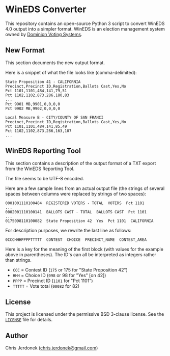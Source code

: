 WinEDS Converter
================

This repository contains an open-source Python 3 script to convert
WinEDS 4.0 output into a simpler format.  WinEDS is an election
management system owned by [Dominion Voting Systems][dominion].


New Format
----------

This section documents the new output format.

Here is a snippet of what the file looks like (comma-delimited):


    State Proposition 41 - CALIFORNIA
    Precinct,Precinct ID,Registration,Ballots Cast,Yes,No
    Pct 1101,1101,484,141,79,51
    Pct 1102,1102,873,286,180,83
    ...
    Pct 9901 MB,9901,0,0,0,0
    Pct 9902 MB,9902,0,0,0,0

    Local Measure B - CITY/COUNTY OF SAN FRANCI
    Precinct,Precinct ID,Registration,Ballots Cast,Yes,No
    Pct 1101,1101,484,141,85,49
    Pct 1102,1102,873,286,163,107
    ...


WinEDS Reporting Tool
---------------------

This section contains a description of the output format of a TXT export
from the WinEDS Reporting Tool.

The file seems to be UTF-8 encoded.

Here are a few sample lines from an actual output file (the strings of
several spaces between columns were replaced by strings of two spaces):

    0001001110100484  REGISTERED VOTERS - TOTAL  VOTERS  Pct 1101
    ...
    0002001110100141  BALLOTS CAST - TOTAL  BALLOTS CAST  Pct 1101
    ...
    0175098110100082  State Proposition 42  Yes  Pct 1101  CALIFORNIA

For description purposes, we rewrite the last line as follows:

    0CCCHHHPPPPTTTTT  CONTEST  CHOICE  PRECINCT_NAME  CONTEST_AREA

Here is a key for the meaning of the first block (with values for the
example above in parentheses).  The ID's can all be interpreted as
integers rather than strings.

* `CCC` = Contest ID (`175` or 175 for "State Proposition 42")
* `HHH` = Choice ID (`098` or 98 for "Yes" [on 42])
* `PPPP` = Precinct ID (`1101` for "Pct 1101")
* `TTTTT` = Vote total (`00082` for 82)


License
-------

This project is licensed under the permissive BSD 3-clause license.
See the [`LICENSE`](LICENSE) file for details.


Author
------

Chris Jerdonek (<chris.jerdonek@gmail.com>)


[dominion]: http://www.dominionvoting.com/
